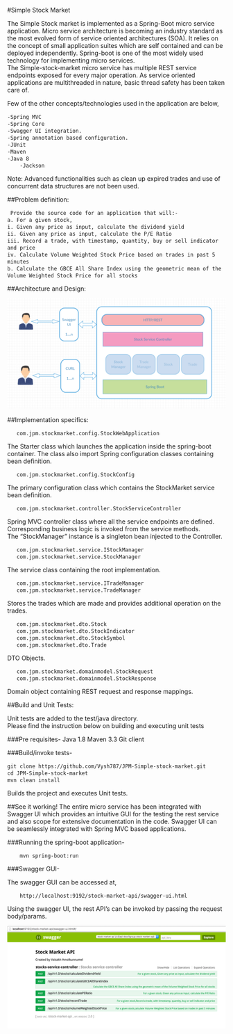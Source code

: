 #Simple Stock Market

The Simple Stock market is implemented as a Spring-Boot micro service application. Micro service architecture is becoming an industry standard as the most evolved form of service oriented architectures (SOA). It relies on the concept of small application suites which are self contained and can be deployed independently. Spring-boot is one of the most widely used technology for implementing micro services.<br/>
The Simple-stock-market micro service has multiple REST service endpoints exposed for every major operation.
As service oriented applications are multithreaded in nature, basic thread safety has been taken care of.
<br/>

Few of the other concepts/technologies used in the application are below,

	-Spring MVC
	-Spring Core
	-Swagger UI integration.
	-Spring annotation based configuration.
	-JUnit		
	-Maven
	-Java 8
        -Jackson
Note: Advanced functionalities such as clean up expired trades and use of concurrent data structures are not been used.

##Problem definition:

     Provide the source code for an application that will:- 
	a. For a given stock, 
	i. Given any price as input, calculate the dividend yield 
	ii. Given any price as input, calculate the P/E Ratio 
	iii. Record a trade, with timestamp, quantity, buy or sell indicator and price 
	iv. Calculate Volume Weighted Stock Price based on trades in past 5 minutes 
	b. Calculate the GBCE All Share Index using the geometric mean of the Volume Weighted Stock Price for all stocks 
##Architecture and Design:

![Simple Stock Market - Architecture](https://github.com/Vysh787/JPM-Simple-stock-market/blob/master/src/main/resources/Simple-stock-market-Architecture.png)

##Implementation specifics: 

       com.jpm.stockmarket.config.StockWebApplication
The Starter class which launches the application inside the spring-boot container. The class also import Spring configuration classes containing bean definition.

       com.jpm.stockmarket.config.StockConfig
The primary configuration class which contains the StockMarket service bean definition.

       com.jpm.stockmarket.controller.StockServiceController 
Spring MVC controller class where all the service endpoints are defined. Corresponding business logic is invoked from the service methods.<br/>
The “StockManager” instance is a singleton bean injected to the Controller.

       com.jpm.stockmarket.service.IStockManager
       com.jpm.stockmarket.service.StockManager 
The service class containing the root implementation.

       com.jpm.stockmarket.service.ITradeManager  
       com.jpm.stockmarket.service.TradeManager  
Stores the trades which are made and provides additional operation on the trades. 

       com.jpm.stockmarket.dto.Stock  
       com.jpm.stockmarket.dto.StockIndicator  
       com.jpm.stockmarket.dto.StockSymbol  
       com.jpm.stockmarket.dto.Trade  
DTO Objects.

       com.jpm.stockmarket.domainmodel.StockRequest  
       com.jpm.stockmarket.domainmodel.StockResponse 
Domain object containing REST request and response mappings.


##Build and Unit Tests:

Unit tests are added to the test/java directory. <br/>Please find the instruction below on building and executing unit tests

###Pre requisites-
	Java 1.8
	Maven 3.3
	Git client

###Build/invoke tests-

	git clone https://github.com/Vysh787/JPM-Simple-stock-market.git
	cd JPM-Simple-stock-market
	mvn clean install

Builds the project and executes Unit tests.

##See it working!
The entire micro service has been integrated with Swagger UI which provides an intuitive GUI for the testing the rest service and also scope for extensive documentation in the code.
Swagger UI can be seamlessly integrated with Spring MVC based applications.

###Running the spring-boot application-

        mvn spring-boot:run

###Swagger GUI- 

The swagger GUI can be accessed at,

        http://localhost:9192/stock-market-api/swagger-ui.html
Using the swagger UI, the rest API’s can be invoked by passing the request body/params. 

![Swagger UI snapshot](https://github.com/Vysh787/JPM-Simple-stock-market/blob/master/src/main/resources/Swagger-UI.png)
